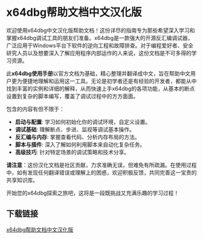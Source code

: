 # x64dbg帮助文档中文汉化版

欢迎使用x64dbg中文汉化版帮助文档！这份详尽的指南专为那些希望深入学习和掌握x64dbg调试工具的朋友们准备。x64dbg是一款强大的开源反汇编调试器，广泛应用于Windows平台下软件的逆向工程和故障排查。对于编程爱好者、安全研究人员以及想要深入了解应用程序内部运作的人来说，这份文档是不可多得的学习资源。

此**x64dbg使用手册**以官方文档为基础，精心整理并翻译成中文，旨在帮助中文用户更为便捷地理解和运用这一工具。无论是初学者还是有经验的开发者，都能从中找到丰富的实例和详细的解释，从而快速上手x64dbg的各项功能，从基本的断点设置到复杂的脚本编写，覆盖了调试过程中的方方面面。

包含的内容有但不限于：
- **启动与配置**: 学习如何初始化你的调试环境，自定义设置。
- **调试基础**: 理解断点、步进、监视等调试基本操作。
- **反汇编与内存**: 掌握查看代码、分析内存布局的方法。
- **脚本与插件**: 深入了解如何利用脚本来自动化复杂任务。
- **高级技巧**: 针对特定场景的调试策略和技术分享。

**请注意**：这份汉化文档是社区贡献，力求准确无误，但难免有所疏漏。在使用过程中，如有发现任何翻译错误或理解上的困惑，欢迎积极反馈，共同完善这一宝贵的共享知识库。

开始您的x64dbg探索之旅吧，这将是一段既挑战又充满乐趣的学习过程！

## 下载链接

[x64dbg帮助文档中文汉化版](https://pan.quark.cn/s/178b48f65f73)